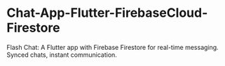 # Chat-App-Flutter-FirebaseCloud-Firestore
Flash Chat: A Flutter app with Firebase Firestore for real-time messaging. Synced chats, instant communication.
